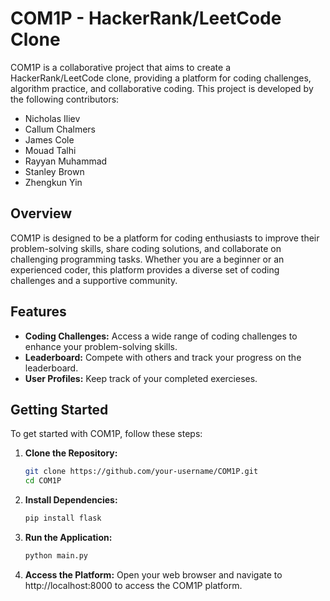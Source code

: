 # COM1P - HackerRank/LeetCode Clone

COM1P is a collaborative project that aims to create a HackerRank/LeetCode clone, providing a platform for coding challenges, algorithm practice, and collaborative coding. This project is developed by the following contributors:

- Nicholas Iliev
- Callum Chalmers
- James Cole
- Mouad Talhi
- Rayyan Muhammad
- Stanley Brown
- Zhengkun Yin

## Overview

COM1P is designed to be a platform for coding enthusiasts to improve their problem-solving skills, share coding solutions, and collaborate on challenging programming tasks. Whether you are a beginner or an experienced coder, this platform provides a diverse set of coding challenges and a supportive community.

## Features

- **Coding Challenges:** Access a wide range of coding challenges to enhance your problem-solving skills.
- **Leaderboard:** Compete with others and track your progress on the leaderboard.
- **User Profiles:** Keep track of your completed exercieses.

## Getting Started

To get started with COM1P, follow these steps:

1. **Clone the Repository:**
   ```bash
   git clone https://github.com/your-username/COM1P.git
   cd COM1P
   ```
2. **Install Dependencies:**
   ```bash
   pip install flask
   ```
3. **Run the Application:**
   ```bash
   python main.py
   ```
3. **Access the Platform:**
   Open your web browser and navigate to http://localhost:8000 to access the COM1P platform.
